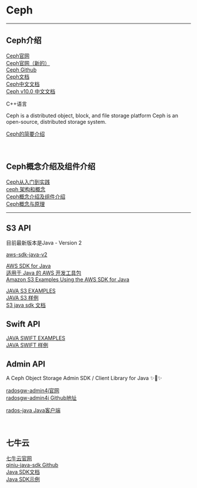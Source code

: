 # Ceph

---------------------------------------------------------------------------------------------------------------------------------------------------------

## Ceph介绍

[Ceph官网](https://ceph.io/en/)  
[Ceph官网（新的）](https://ceph.com/en/)  
[Ceph Github](https://github.com/ceph/ceph)  
[Ceph文档](https://docs.ceph.com/en/latest/)  
[Ceph中文文档](http://docs.ceph.org.cn/)  
[Ceph v10.0 中文文档](https://www.bookstack.cn/read/ceph-10-zh/cd0dcad3545db7c0.md)


C++语言

Ceph is a distributed object, block, and file storage platform
Ceph is an open-source, distributed storage system.




[Ceph的简要介绍](https://jimmysong.io/kubernetes-handbook/practice/ceph.html)  
[]()  
[]()  
[]()  


## Ceph概念介绍及组件介绍

[Ceph从入门到实践](https://www.cnblogs.com/hukey/category/1595069.html)  
[ceph 架构和概念](https://llussy.github.io/2019/08/17/ceph-architecture/)  
[Ceph概念介绍及组件介绍](https://m.yisu.com/zixun/15755.html)  
[Ceph概念与原理](https://www.jianshu.com/p/526ab528975f)  
[]()  




---------------------------------------------------------------------------------------------------------------------------------------------------------

## S3 API


目前最新版本是Java - Version 2

[aws-sdk-java-v2](https://github.com/aws/aws-sdk-java-v2)



[AWS SDK for Java](https://github.com/aws/aws-sdk-java)  
[适用于 Java 的 AWS 开发工具包](https://aws.amazon.com/cn/sdk-for-java/)  
[Amazon S3 Examples Using the AWS SDK for Java](https://docs.aws.amazon.com/sdk-for-java/v1/developer-guide/examples-s3.html)  

[JAVA S3 EXAMPLES](https://docs.ceph.com/en/latest/radosgw/s3/java/)  
[JAVA S3 样例](http://docs.ceph.org.cn/radosgw/s3/java/)  
[S3 java sdk 文档](https://www.capitalonline.net/uploads/soft/191227/Java%20SDK%E4%BD%BF%E7%94%A8%E6%89%8B%E5%86%8C.pdf)  




## Swift API

[JAVA SWIFT EXAMPLES](https://docs.ceph.com/en/mimic/radosgw/swift/java/)  
[JAVA SWIFT 样例](http://docs.ceph.org.cn/radosgw/swift/java/)  




## Admin API

A Ceph Object Storage Admin SDK / Client Library for Java ✨🍰✨

[radosgw-admin4j官网](https://twonote.github.io/radosgw-admin4j/)  
[radosgw-admin4j Github地址](https://github.com/twonote/radosgw-admin4j)  

[rados-java Java客户端](https://github.com/ceph/rados-java)  
[]()  
[]()  
[]()  




## 七牛云

[七牛云官网](https://www.qiniu.com/)  
[qiniu-java-sdk Github](https://github.com/qiniu/java-sdk)  
[Java SDK文档](https://developer.qiniu.com/kodo/1239/java)  
[Java SDK示例](https://github.com/qiniu/java-sdk/blob/master/examples)  



